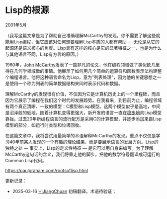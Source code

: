 



# Lisp的根源

2001年5月

（我写这篇文章是为了帮助自己准确理解McCarthy的发现。你不需要了解这些就能用Lisp编程，但它应该对任何想要理解Lisp本质的人都有帮助 — 无论是从它的起源还是语义核心的角度。Lisp具有这样的核心是它的显著特征之一，也是为什么与其他语言不同，Lisp有方言的原因。）

1960年，[John McCarthy](http://www-formal.stanford.edu/jmc/index.html)发表了一篇非凡的论文，他在编程领域做了类似欧几里得在几何学领域做的事情。他展示了如何用几个简单的运算符和函数表示法构建整个编程语言。他将这种语言命名为Lisp，意为"列表处理"，因为他的关键思想之一是使用一个称为列表的简单数据结构来同时表示代码和数据。

理解McCarthy的发现很有价值，不仅因为它是计算机历史上的一个里程碑，而且因为它展示了编程在我们这个时代的发展趋势。在我看来，到目前为止，编程领域有两个真正清晰、一致的模型：C模型和Lisp模型。这两个模型似乎是高地，中间是沼泽般的低地。随着计算机变得更强大，新开发的语言一直在[稳步地](https://hijiangchuan.com/paulgraham/012-What-Made-Lisp-Different)向Lisp模型靠拢。过去20年新编程语言的流行配方是采用C的计算模型，并逐步添加来自Lisp模型的部分，如运行时类型和垃圾回收。

在这篇文章中，我将尝试用最简单的术语解释McCarthy的发现。重点不仅仅是学习40年前某人发现的一个有趣的理论结果，而是要展示语言的发展方向。Lisp的独特之处 — 事实上，Lisp的定义性特征 — 是它可以用自身来编写。为了理解McCarthy这句话的含义，我们将重走他的脚步，把他的数学符号翻译成可运行的Common Lisp代码。

https://paulgraham.com/rootsoflisp.html


更新记录：
- 2025-03-16 [HiJiangChuan](https://hijiangchuan.com) 初稿翻译，术语待验证；
